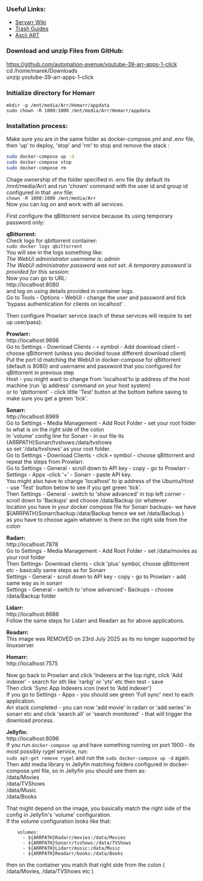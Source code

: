 ### Useful Links:
- [Servarr Wiki](https://wiki.servarr.com/)
- [Trash Guides](https://trash-guides.info/)
- [Ascii ART](https://patorjk.com/software/taag/#p=display&f=ANSI%20Shadow)

### Download and unzip Files from GitHub:
https://github.com/automation-avenue/youtube-39-arr-apps-1-click <br />
cd /home/marek/Downloads <br />
unzip youtube-39-arr-apps-1-click <br />

### Initialize directory for Homarr
```
mkdir -p /mnt/media/Arr/Homarr/appdata
sudo chown -R 1000:1000 /mnt/media/Arr/Homarr/appdata
```

### Installation process:
Make sure you are in the same folder as docker-compose.yml and .env file, then 'up' to deploy, 'stop' and 'rm' to stop and remove the stack  :<br />

```bash
sudo docker-compose up -d 
sudo docker-compose stop
sudo docker-compose rm 
```

Chage ownership of the folder specified in .env file (by default its /mnt/media/Arr) and 
run 'chown' command with the user id and group id configured in that .env file:<br />
`chown -R 1000:1000 /mnt/media/Arr`<br />
Now you can log on and work with all services.<br />

First configure the qBittorrent service because its using temporary password only:<br />

**qBittorrent:**<br />
Check logs for qbittorrent container:<br />
`sudo docker logs qbittorrent`<br />
You will see in the logs something like:<br />
*The WebUI administrator username is: admin<br />
The WebUI administrator password was not set. A temporary password is provided for this session: <your-password-will-be-here>* <br />
Now you can go to URL:<br />
http://localhost:8080<br />
and log on using details provided in container logs.<br />
Go to Tools - Options - WebUI - change the user and password and tick 'bypass authentication for clients on localhost' .<br />

Then configure Prowlarr service (each of these services will require to set up user/pass):<br />

**Prowlarr:**<br />
http://localhost:9696<br />
Go to Settings - Download Clients - `+` symbol - Add download client - choose qBittorrent (unless you decided touse different download client)<br />
Put the port id matching the WebUI in docker-compose for qBittorrent (default is 8080) and username and password that you configured for qBittorrent in previous step<br />
Host - you might want to change from 'localhost'to ip address of the host machine (run 'ip address' command on your host system)<br />
or to 'qbittorrent' - click little 'Test' button at the bottom before saving to make sure you get a green 'tick'.<br />

**Sonarr:**<br />
http://localhost:8989<br />
Go to Settings - Media Management - Add Root Folder - set your root folder to what is on the right side of the colon<br />
in 'volume' config line for Sonarr - in our file its {ARRPATH}Sonarr/tvshows:/data/tvshows<br />
so set '/data/tvshows' as your root folder.<br />
Go to Settings - Download Clients - click `+` symbol - choose qBittorrent and repeat the steps from Prowlarr.<br />
Go to Settings - General - scroll down to API key - copy - go to Prowlarr - Settings - Apps -click '+' - Sonarr - paste  API key. <br />
You might also have to  change 'localhost' to ip address of the Ubuntu/Host - use 'Test' button below to see if you get green 'tick'.<br />
Then Settings - General - switch to 'show advanced' in top left corner - scroll down to 'Backups' and choose /data/Backup (or whatever <br />
location you have in your docker compose file for Sonarr backups- we have ${ARRPATH}Sonarr/backup:/data/Backup hence we set /data/Backup )<br />
as you have to choose again whatever is there on the right side from the colon <br />

**Radarr:**<br />
http://localhost:7878<br />
Go to Settings - Media Management - Add Root Folder - set  /data/movies as your root folder <br />
Then Settings- Download clients - click 'plus' symbol, choose qBittorrent etc - basically same steps as for Sonarr<br />
Settings - General - scroll down to API key - copy - go to Prowlarr - add same way as in sonarr<br />
Settings - General - switch to 'show advanced'- Backups - choose /data/Backup folder <br />

**Lidarr:**<br />
http://localhost:8686<br />
Follow the same steps for Lidarr and Readarr as for above applications.<br />

**Readarr:**<br />
This image was REMOVED on 23rd July 2025 as its no longer supported by linuxserver

**Homarr:**<br />
http://localhost:7575<br />

Now go back to Prowlarr and click 'Indexers at the top right, click 'Add indexer' - search for sth like 'rarbg' or 'yts' etc then test - save<br />
Then click 'Sync App Indexers  icon (next to 'Add indexer')<br />
If you go to Settings - Apps - you should see green 'Full sync' next to each application.<br />
Arr stack completed - you can now 'add movie' in radarr or 'add series' in sonarr etc and click 'search all' or 'search monitored' - that will trigger the download process.<br />

**Jellyfin:**<br />
http://localhost:8096<br />
If you run `docker-compose up` and have something running on port 1900 -  its most possibly rygel service, run:<br />
`sudo apt-get remove rygel` and run the `sudo docker-compose up -d` again.<br />
Then add media library in Jellyfin  matching folders configured in docker-compose.yml file, so in Jellyfin you should see them as: <br />
/data/Movies <br />
/data/TVShows <br />
/data/Music <br />
/data/Books <br />

That might depend on the image, you basically match the right side of the config in Jellyfin's 'volume' configuration. <br />
If the volume configuration looks like that: <br />
```
    volumes:
      - ${ARRPATH}Radarr/movies:/data/Movies
      - ${ARRPATH}Sonarr/tvshows:/data/TVShows
      - ${ARRPATH}Lidarr/music:/data/Music
      - ${ARRPATH}Readarr/books:/data/Books
```
then on the container you match that right side from the colon ( /data/Movies, /data/TVShows etc )<br />

